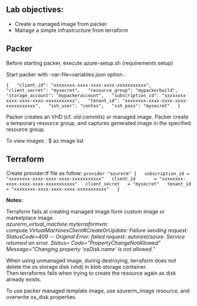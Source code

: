 
## Lab objectives:

* Create a managed image from packer  
* Manage a simple infrastructure from terraform  

## Packer

Before starting packer, execute azure-setup.sh (requirements setup) 

Start packer with -var-file=variables.json option :

`
{  
    "client_id": "xxxxxxxx-xxxx-xxxx-xxxx-xxxxxxxxxxx",  
    "client_secret": "mysecret",  
    "resource_group": "mypackerbuild",  
    "storage_account": "mypackeraccount",  
    "subscription_id": "xxxxxxxx-xxxx-xxxx-xxxx-xxxxxxxxxxx",  
    "tenant_id": "xxxxxxxx-xxxx-xxxx-xxxx-xxxxxxxxxxx",  
    "ssh_user": "centos",  
    "ssh_pass": "mysecret"  
}  
`  

Packer creates an VHD (cf. old commits) or managed image.
Packer create a temporary resource group, and captures generated image in the specified resource group.

To view images :
$ az image list

 
## Terraform

Create provider.tf file as follow:
`
provider "azurerm" {  
    subscription_id = "xxxxxxxx-xxxx-xxxx-xxxx-xxxxxxxxxxx"  
    client_id       = "xxxxxxxx-xxxx-xxxx-xxxx-xxxxxxxxxxx"  
    client_secret   = "mysecret"  
    tenant_id       = "xxxxxxxx-xxxx-xxxx-xxxx-xxxxxxxxxxx"  
}  
`

__Notes:__

Terraform fails at creating managed image form custom image or marketplace image.  
*azurerm_virtual_machine.myterraformvm: compute.VirtualMachinesClient#CreateOrUpdate: Failure sending request: StatusCode=409 -- Original Error: failed request: autorest/azure: Service returned an error. Status=<nil> Code="PropertyChangeNotAllowed" Message="Changing property 'osDisk.name' is not allowed."*  

When using unmanaged image, during destroying, terraform does not delete the os storage disk (vhd) in blob storage container.  
Then terraforms fails when trying to create the resource again as disk already exists.  

To use packer managed template image, use azurerm_image resource, and overwrite os_disk properties.  



